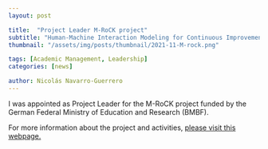 ```yaml
---
layout: post

title:  "Project Leader M-RoCK project"
subtitle: "Human-Machine Interaction Modeling for Continuous Improvement of Robot Behavior"
thumbnail: "/assets/img/posts/thumbnail/2021-11-M-rock.png"

tags: [Academic Management, Leadership]
categories: [news]

author: Nicolás Navarro-Guerrero
---
```


I was appointed as Project Leader for the M-RoCK project funded by the German Federal Ministry of Education and Research (BMBF).

For more information about the project and activities, <a href="https://www.dfki.de/en/web/research/projects-and-publications/projects-overview/project/m-rock" target="_blank">please visit this webpage.</a>

<!--more-->

